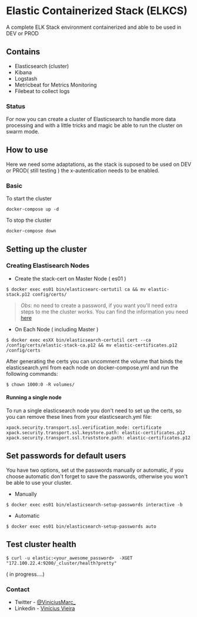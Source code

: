 # Elastic Containerized Stack (ELKCS)
A complete ELK Stack environment containerized and able to be used in DEV or PROD

## Contains 
* Elasticsearch (cluster)
* Kibana
* Logstash
* Metricbeat for Metrics Monitoring
* Filebeat to collect logs

### Status
For now you can create a cluster of Elasticsearch to handle more data processing and with a little tricks and magic be able to run the cluster on swarm mode.

## How to use
Here we need some adaptations, as the stack is suposed to be used on DEV or PROD( still testing ) the x-autentication needs to be enabled. 
### Basic
To start the cluster
```
docker-compose up -d 
```
To stop the cluster
```
docker-compose down
```

## Setting up the cluster

### Creating Elastisearch Nodes
* Create the stack-cert on Master Node ( es01 )

```
$ docker exec es01 bin/elasticsearc-certutil ca && mv elastic-stack.p12 config/certs/

```
> *Obs*: no need to create a password, if you want you'll need extra steps to me the cluster works. You can find the information you need [here](https://www.elastic.co/guide/en/elastic-stack-get-started/7.7/get-started-docker.html#get-started-docker-tls) 

* On Each Node ( including Master )
```
$ docker exec esXX bin/elasticsearch-certutil cert --ca /config/certs/elastic-stack-ca.p12 && mv elastic-certificates.p12 /config/certs
```
After generating the certs you can uncomment the volume that binds the elasticsearch.yml from each node on docker-compose.yml
and run the following commands:
```
$ chown 1000:0 -R volumes/
```

#### Running a single node
To run a single elasticsearch node you don't need to set up the certs, so you can remove these lines from your elasticsearch.yml file:
``` 
xpack.security.transport.ssl.verification_mode: certificate
xpack.security.transport.ssl.keystore.path: elastic-certificates.p12
xpack.security.transport.ssl.truststore.path: elastic-certificates.p12
```
## Set passwords for default users
You have two options, set ut the passwords manually or automatic, if you choose automatic don't forget to save the passwords, otherwise you won't be able to use your cluster.
* Manually
```
$ docker exec es01 bin/elasticsearch-setup-passwords interactive -b
```
* Automatic
```
$ docker exec es01 bin/elasticsearch-setup-passwords auto
```
## Test cluster health
```
$ curl -u elastic:<your_awesome_password>  -XGET "172.100.22.4:9200/_cluster/health?pretty"
```

( in progress....)

### Contact
* Twitter - [@ViniciusMarc_](https://twitter.com/ViniciusMarc_)
* Linkedin - [Vinícius Vieira](https://www.linkedin.com/in/vinícius-vieira-0712251a3)
